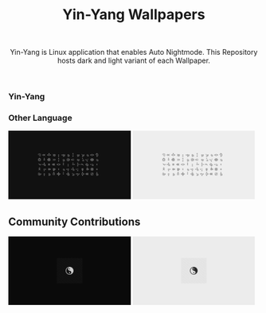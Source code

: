 <h1 align="center"> Yin-Yang Wallpapers</h1> <br>

<p align='center'>
    Yin-Yang is Linux application that enables Auto Nightmode. This Repository hosts dark and light variant of each Wallpaper.




<p align="center" >
    <img alt="" title="YinYang" src="https://img.shields.io/badge/License-MIT-blue">
    <img alt="" title="YinYang" src="https://badges.frapsoft.com/os/v1/open-source.svg?v=103">
 <img alt="" title="YinYang" src="https://img.shields.io/badge/Made%20with-GIMP-red">

### Yin-Yang 



### Other Language

<img src="Wallpapers/Other-Language/Other-Language-dark.png" style="zoom:24%;" />

<img src="Wallpapers/Other-Language/Other-Language-light.png" style="zoom:24%;" />





## Community Contributions

<img src="Wallpapers/Yin-Yang/yin-yang-dark.png" style="zoom:24%;" />

<img src="Wallpapers/Yin-Yang/yin-yang-light.png" style="zoom:24%;" />
